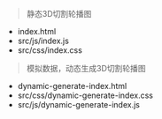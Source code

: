 > 静态3D切割轮播图

- index.html
- src/js/index.js
- src/css/index.css

> 模拟数据，动态生成3D切割轮播图

- dynamic-generate-index.html
- src/css/dynamic-generate-index.css
- src/js/dynamic-generate-index.js
